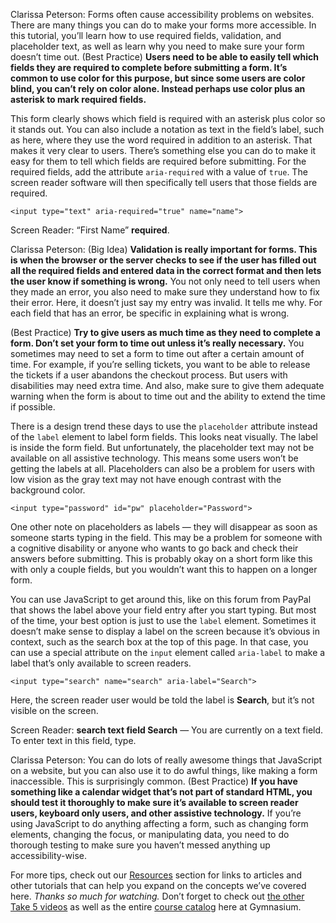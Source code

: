 Clarissa Peterson: Forms often cause accessibility problems on websites. There are many things you can do to make your forms more accessible. In this tutorial, you’ll learn how to use required fields, validation, and placeholder text, as well as learn why you need to make sure your form doesn’t time out. (Best Practice) **Users need to be able to easily tell which fields they are required to complete before submitting a form. It’s common to use color for this purpose, but since some users are color blind, you can’t rely on color alone. Instead perhaps use color plus an asterisk to mark required fields.**

This form clearly shows which field is required with an asterisk plus color so it stands out. You can also include a notation as text in the field’s label, such as here, where they use the word required in addition to an asterisk. That makes it very clear to users. There’s something else you can do to make it easy for them to tell which fields are required before submitting. For the required fields, add the attribute `aria-required` with a value of `true`. The screen reader software will then specifically tell users that those fields are required.

```markup
<input type="text" aria-required="true" name="name">
```

Screen Reader: “First Name” **required**.

Clarissa Peterson: (Big Idea) **Validation is really important for forms. This is when the browser or the server checks to see if the user has filled out all the required fields and entered data in the correct format and then lets the user know if something is wrong.** You not only need to tell users when they made an error, you also need to make sure they understand how to fix their error. Here, it doesn’t just say my entry was invalid. It tells me why. For each field that has an error, be specific in explaining what is wrong.

(Best Practice) **Try to give users as much time as they need to complete a form. Don’t set your form to time out unless it’s really necessary.** You sometimes may need to set a form to time out after a certain amount of time. For example, if you’re selling tickets, you want to be able to release the tickets if a user abandons the checkout process. But users with disabilities may need extra time. And also, make sure to give them adequate warning when the form is about to time out and the ability to extend the time if possible.

There is a design trend these days to use the `placeholder` attribute instead of the `label` element to label form fields. This looks neat visually. The label is inside the form field. But unfortunately, the placeholder text may not be available on all assistive technology. This means some users won’t be getting the labels at all. Placeholders can also be a problem for users with low vision as the gray text may not have enough contrast with the background color.

```markup
<input type="password" id="pw" placeholder="Password">
```

One other note on placeholders as labels — they will disappear as soon as someone starts typing in the field. This may be a problem for someone with a cognitive disability or anyone who wants to go back and check their answers before submitting. This is probably okay on a short form like this with only a couple fields, but you wouldn’t want this to happen on a longer form.

You can use JavaScript to get around this, like on this forum from PayPal that shows the label above your field entry after you start typing. But most of the time, your best option is just to use the `label` element. Sometimes it doesn’t make sense to display a label on the screen because it’s obvious in context, such as the search box at the top of this page. In that case, you can use a special attribute on the `input` element called `aria-label` to make a label that’s only available to screen readers.

```markup
<input type="search" name="search" aria-label="Search">
```

Here, the screen reader user would be told the label is **Search**, but it’s not visible on the screen.

Screen Reader: **search text field Search** — You are currently on a text field. To enter text in this field, type.

Clarissa Peterson: You can do lots of really awesome things that JavaScript on a website, but you can also use it to do awful things, like making a form inaccessible. This is surprisingly common. (Best Practice) **If you have something like a calendar widget that’s not part of standard HTML, you should test it thoroughly to make sure it’s available to screen reader users, keyboard only users, and other assistive technology.** If you’re using JavaScript to do anything affecting a form, such as changing form elements, changing the focus, or manipulating data, you need to do thorough testing to make sure you haven’t messed anything up accessibility-wise.

For more tips, check out our [Resources][0] section for links to articles and other tutorials that can help you expand on the concepts we’ve covered here. *Thanks so much for watching.* Don’t forget to check out [the other Take 5 videos][1] as well as the entire [course catalog][2] here at Gymnasium.

[0]: #tutorial-resources
[1]: /courses/take5/
[2]: /courses/

